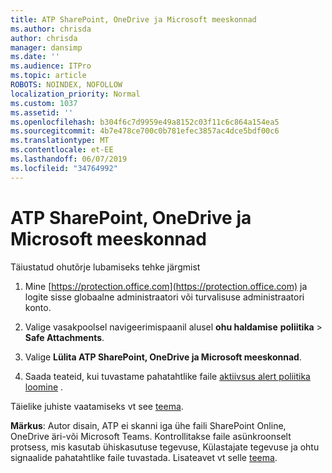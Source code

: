 ```yaml
---
title: ATP SharePoint, OneDrive ja Microsoft meeskonnad
ms.author: chrisda
author: chrisda
manager: dansimp
ms.date: ''
ms.audience: ITPro
ms.topic: article
ROBOTS: NOINDEX, NOFOLLOW
localization_priority: Normal
ms.custom: 1037
ms.assetid: ''
ms.openlocfilehash: b304f6c7d9959e49a8152c03f11c6c864a154ea5
ms.sourcegitcommit: 4b7e478ce700c0b781efec3857ac4dce5bdf00c6
ms.translationtype: MT
ms.contentlocale: et-EE
ms.lasthandoff: 06/07/2019
ms.locfileid: "34764992"
---
```

# <a name="atp-for-sharepoint-onedrive-and-microsoft-teams"></a>ATP SharePoint, OneDrive ja Microsoft meeskonnad

Täiustatud ohutõrje lubamiseks tehke järgmist

1. Mine [https://protection.office.com](https://protection.office.com) ja logite sisse globaalne administraatori või turvalisuse administraatori konto.

2. Valige vasakpoolsel navigeerimispaanil alusel **ohu haldamise** **poliitika** \> **Safe Attachments**.

3. Valige **Lülita ATP SharePoint, OneDrive ja Microsoft meeskonnad**.

4. Saada teateid, kui tuvastame pahatahtlike faile [aktiivsus alert poliitika loomine](https://docs.microsoft.com/office365/securitycompliance/create-activity-alerts) .

Täielike juhiste vaatamiseks vt see [teema](https://docs.microsoft.com/office365/securitycompliance/turn-on-atp-for-spo-odb-and-teams).

**Märkus**: Autor disain, ATP ei skanni iga ühe faili SharePoint Online, OneDrive äri-või Microsoft Teams. Kontrollitakse faile asünkroonselt protsess, mis kasutab ühiskasutuse tegevuse, Külastajate tegevuse ja ohtu signaalide pahatahtlike faile tuvastada. Lisateavet vt selle [teema](https://docs.microsoft.com/office365/securitycompliance/atp-for-spo-odb-and-teams).
